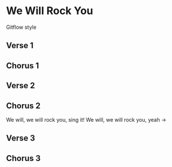 # We Will Rock You
Gitflow style

## Verse 1

## Chorus 1

## Verse 2

## Chorus 2

We will, we will rock you, sing it!
We will, we will rock you, yeah
->

## Verse 3

## Chorus 3
